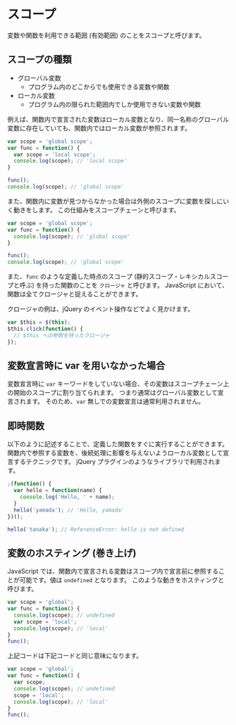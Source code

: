 # スコープ

変数や関数を利用できる範囲 (有効範囲) のことをスコープと呼びます。

## スコープの種類

- グローバル変数
    - プログラム内のどこからでも使用できる変数や関数
- ローカル変数
    - プログラム内の限られた範囲内でしか使用できない変数や関数

例えば、関数内で宣言された変数はローカル変数となり、同一名称のグローバル変数に存在していても、関数内ではローカル変数が参照されます。

```javascript
var scope = 'global scope';
var func = function() {
  var scope = 'local scope';
  console.log(scope); // 'local scope'
}

func();
console.log(scope); // 'global scope'
```

また、関数内に変数が見つからなかった場合は外側のスコープに変数を探しにいく動きをします。
この仕組みをスコープチェーンと呼びます。

```javascript
var scope = 'global scope';
var func = function() {
  console.log(scope); // 'global scope'
}

func();
console.log(scope); // 'global scope'
```

また、`func` のような定義した時点のスコープ (静的スコープ・レキシカルスコープと呼ぶ) を持った関数のことを `クロージャ` と呼びます。
JavaScript において、関数は全てクロージャと捉えることができます。

クロージャの例は、jQuery のイベント操作などでよく見かけます。

```javascript
var $this = $(this);
$this.click(function() {
  // $this への参照を持ったクロージャ
});
```

## 変数宣言時に var を用いなかった場合

変数宣言時に `var` キーワードをしていない場合、その変数はスコープチェーン上の開始のスコープに割り当てられます。
つまり通常はグローバル変数として宣言されます。
そのため、`var` 無しでの変数宣言は通常利用されません。

## 即時関数

以下のように記述することで、定義した関数をすぐに実行することができます。
関数内で参照する変数を、後続処理に影響を与えないようローカル変数として宣言するテクニックです。
jQuery プラグインのようなライブラリで利用されます。

```javascript
;(function() {
  var hello = function(name) {
    console.log('Hello, ' + name);
  }
  hello('yamada'); // 'Hello, yamada'
})();

hello('tanaka'); // ReferenceError: hello is not defined
```

## 変数のホスティング (巻き上げ)

JavaScript では、関数内で宣言される変数はスコープ内で宣言前に参照することが可能です。値は `undefined` となります。
このような動きをホスティングと呼びます。

```javascript
var scope = 'global';
var func = function() {
  console.log(scope); // undefined
  var scope = 'local';
  console.log(scope); // 'local'
}
func();
```

上記コードは下記コードと同じ意味になります。

```javascript
var scope = 'global';
var func = function() {
  var scope;
  console.log(scope); // undefined
  scope = 'local';
  console.log(scope); // 'local'
}
func();
```
